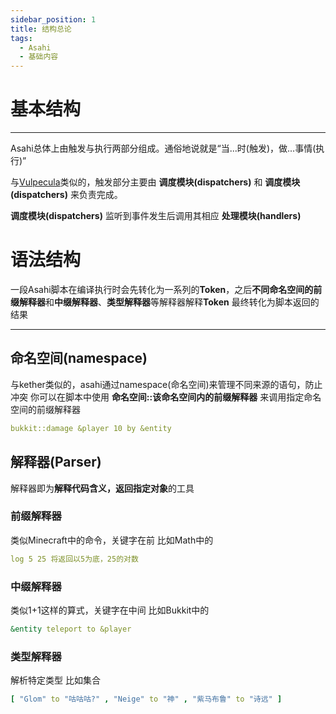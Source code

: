 ```yaml
---
sidebar_position: 1
title: 结构总论
tags:
  - Asahi
  - 基础内容
---
```


# 基本结构

---

Asahi总体上由触发与执行两部分组成。通俗地说就是“当...时(触发)，做...事情(执行)”

与[Vulpecula](https://www.yuque.com/lanscarlos/vulpecula-doc/event-handle-start)类似的，触发部分主要由 **调度模块(dispatchers)** 和 **调度模块(dispatchers)** 来负责完成。

**调度模块(dispatchers)** 监听到事件发生后调用其相应 **处理模块(handlers)**

# 语法结构

一段Asahi脚本在编译执行时会先转化为一系列的**Token**，之后**不同命名空间的前缀解释器**和**中缀解释器**、**类型解释器**等解释器解释**Token**
最终转化为脚本返回的结果

---

## 命名空间(namespace)

与kether类似的，asahi通过namespace(命名空间)来管理不同来源的语句，防止冲突
你可以在脚本中使用  **命名空间::该命名空间内的前缀解释器**  来调用指定命名空间的前缀解释器

```yaml
bukkit::damage &player 10 by &entity
```

## 解释器(Parser)

解释器即为**解释代码含义，返回指定对象**的工具

### 前缀解释器

类似Minecraft中的命令，关键字在前
比如Math中的
```yaml
log 5 25 将返回以5为底，25的对数
```

### 中缀解释器

类似1+1这样的算式，关键字在中间
比如Bukkit中的
```yaml
&entity teleport to &player
```

### 类型解释器

解析特定类型
比如集合
```yaml
[ "Glom" to "咕咕咕?" , "Neige" to "神" , "紫马布鲁" to "诗远" ]
```